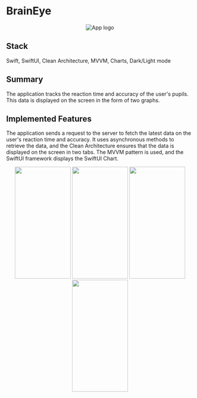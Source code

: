 # BrainEye

<p align="center">
  <img src="https://github.com/user-attachments/assets/fa338cdb-72e1-4ecc-916e-b896222d2cdc" alt="App logo">
</p>

## Stack
Swift, SwiftUI, Clean Architecture, MVVM, Charts, Dark/Light mode

## Summary
The application tracks the reaction time and accuracy of the user's pupils. This data is displayed on the screen in the form of two graphs.

## Implemented Features
The application sends a request to the server to fetch the latest data on the user's reaction time and accuracy. It uses asynchronous methods to retrieve the data, and the Clean Architecture ensures that the data is displayed on the screen in two tabs. The MVVM pattern is used, and the SwiftUI framework displays the SwiftUI Chart.

<div align="center">

<img src="https://github.com/user-attachments/assets/39896e36-51b7-488e-8a22-5404b3c3f086" width="150" height="300">

<img src="https://github.com/user-attachments/assets/9bc5a190-ebfe-42de-9cfb-6c1771897950" width="150" height="300">

<img src="https://github.com/user-attachments/assets/f3e113fe-fcd3-4789-80e3-8c96e697f3a1" width="150" height="300">

<img src="https://github.com/user-attachments/assets/cfef49b0-eba8-47de-a8b4-f3d05d9b6693" width="150" height="300">

</div>
